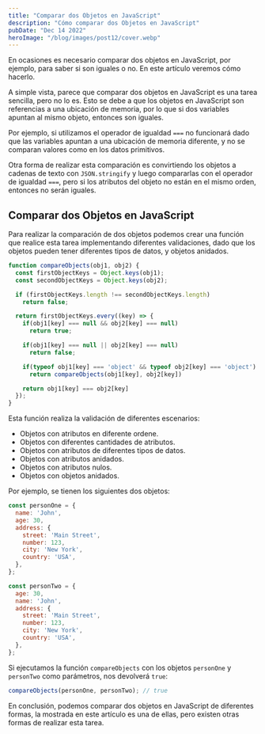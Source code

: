 ```yaml
---
title: "Comparar dos Objetos en JavaScript"
description: "Cómo comparar dos Objetos en JavaScript"
pubDate: "Dec 14 2022"
heroImage: "/blog/images/post12/cover.webp"
---
```


En ocasiones es necesario comparar dos objetos en JavaScript, por ejemplo, para saber si son iguales o no. En este artículo veremos cómo hacerlo.

A simple vista, parece que comparar dos objetos en JavaScript es una tarea sencilla, pero no lo es. Esto se debe a que los objetos en JavaScript son referencias a una ubicación de memoria, por lo que si dos variables apuntan al mismo objeto, entonces son iguales.

Por ejemplo, si utilizamos el operador de igualdad `===` no funcionará dado que las variables apuntan a una ubicación de memoria diferente, y no se comparan valores como en los datos primitivos.

Otra forma de realizar esta comparación es convirtiendo los objetos a cadenas de texto con `JSON.stringify` y luego compararlas con el operador de igualdad `===`, pero si los atributos del objeto no están en el mismo orden, entonces no serán iguales.

## Comparar dos Objetos en JavaScript

Para realizar la comparación de dos objetos podemos crear una función que realice esta tarea implementando diferentes validaciones, dado que los objetos pueden tener diferentes tipos de datos, y objetos anidados.

```js
function compareObjects(obj1, obj2) {
  const firstObjectKeys = Object.keys(obj1);
  const secondObjectKeys = Object.keys(obj2);

  if (firstObjectKeys.length !== secondObjectKeys.length)
    return false;

  return firstObjectKeys.every((key) => {
    if(obj1[key] === null && obj2[key] === null)
      return true;

    if(obj1[key] === null || obj2[key] === null)
      return false;

    if(typeof obj1[key] === 'object' && typeof obj2[key] === 'object')
      return compareObjects(obj1[key], obj2[key])

    return obj1[key] === obj2[key]
  });
}
```

Esta función realiza la validación de diferentes escenarios:

* Objetos con atributos en diferente ordene.
* Objetos con diferentes cantidades de atributos.
* Objetos con atributos de diferentes tipos de datos.
* Objetos con atributos anidados.
* Objetos con atributos nulos.
* Objetos con objetos anidados.

Por ejemplo, se tienen los siguientes dos objetos:

```js
const personOne = {
  name: 'John',
  age: 30,
  address: {
    street: 'Main Street',
    number: 123,
    city: 'New York',
    country: 'USA',
  },
};

const personTwo = {
  age: 30,
  name: 'John',
  address: {
    street: 'Main Street',
    number: 123,
    city: 'New York',
    country: 'USA',
  },
};
```

Si ejecutamos la función `compareObjects` con los objetos `personOne` y `personTwo` como parámetros, nos devolverá `true`:

```js
compareObjects(personOne, personTwo); // true
```

En conclusión, podemos comparar dos objetos en JavaScript de diferentes formas, la mostrada en este artículo es una de ellas, pero existen otras formas de realizar esta tarea.